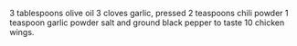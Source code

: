 3 tablespoons olive oil
3 cloves garlic, pressed
2 teaspoons chili powder
1 teaspoon garlic powder
salt and ground black pepper to taste
10 chicken wings.